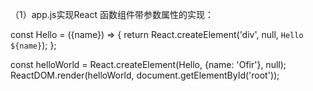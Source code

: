 （1）app.js实现React 函数组件带参数属性的实现：

const Hello = ({name}) => {
  return React.createElement('div', null, `Hello ${name}`);
};

const helloWorld = React.createElement(Hello, {name: 'Ofir'}, null);
ReactDOM.render(helloWorld, document.getElementById('root'));